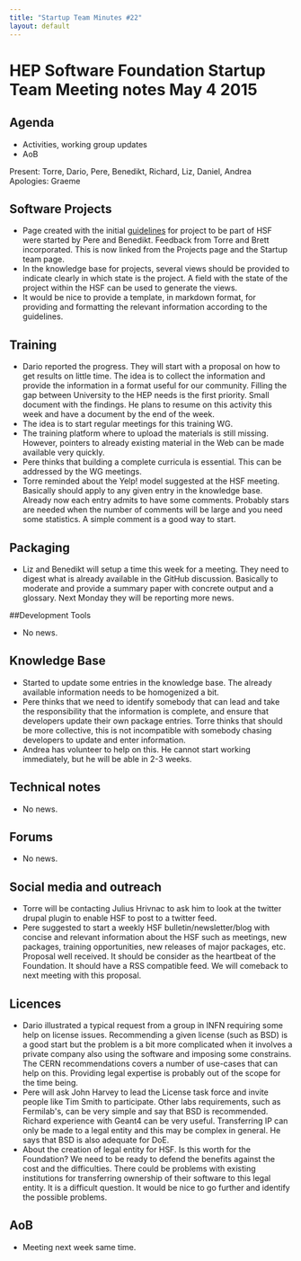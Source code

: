 ```yaml
---
title: "Startup Team Minutes #22"
layout: default
---
```


# HEP Software Foundation Startup Team Meeting notes May 4 2015

## Agenda
- Activities, working group updates
- AoB

Present: Torre, Dario, Pere, Benedikt, Richard, Liz, Daniel, Andrea
Apologies:  Graeme

## Software Projects
- Page created with the initial [guidelines](http://hepsoftwarefoundation.org/project_guidelines.html) for project to be part of HSF were started by Pere and Benedikt. Feedback from Torre and Brett incorporated. This is now linked from the Projects page and the Startup team page.
- In the knowledge base for projects, several views should be provided to indicate clearly in which state is the project. A field with the state of the project within the HSF can be used to generate the views.
- It would be nice to provide a template, in markdown format, for providing and formatting the relevant information according to the guidelines.

## Training
- Dario reported the progress. They will start with a proposal on how to get results on little time. The idea is to collect the information and provide the information in a format useful for our community. Filling the gap between University to the HEP needs is the first priority. Small document with the findings. He plans to resume on this activity this week and have a document by the end of the week.
- The idea is to start regular meetings for this training WG.
- The training platform where to upload the materials is still missing. However, pointers to already existing material in the Web can be made available very quickly.
- Pere thinks that building a complete curricula is essential. This can be addressed by the WG meetings.
- Torre reminded about the Yelp! model suggested at the HSF meeting. Basically should apply to any given entry in the knowledge base. Already now each entry admits to have some comments. Probably stars are needed when the number of comments will be large and you need some statistics. A simple comment is a good way to start.

## Packaging
- Liz and Benedikt will setup a time this week for a meeting. They need to digest what is already available in the GitHub discussion. Basically to moderate and provide a summary paper with concrete output and a glossary.  Next Monday they will be reporting more news.  

##Development Tools
- No news.

## Knowledge Base
- Started to update some entries in the knowledge base. The already available information needs to be homogenized a bit.
- Pere thinks that we need to identify somebody that can lead and take the responsibility that the information is complete,  and ensure that developers update their own package entries.  Torre thinks that should be more collective, this is not incompatible with somebody chasing developers to update and enter information.
- Andrea has volunteer to help on this. He cannot start working immediately, but he will be able in 2-3 weeks.

## Technical notes
- No news.

## Forums
- No news.

## Social media and outreach
- Torre will be contacting Julius Hrivnac to ask him to look at the twitter drupal plugin to enable HSF to post to a twitter feed.
- Pere suggested to start a weekly HSF bulletin/newsletter/blog with concise and relevant information about the HSF such as meetings, new packages, training opportunities, new releases of major packages, etc. Proposal well received. It should be consider as the heartbeat of the Foundation. It should have a RSS compatible feed. We will comeback to next meeting with this proposal.  

## Licences
- Dario illustrated a typical request from a group in INFN requiring some help on license issues. Recommending a given license (such as BSD) is a good start but the problem is a bit more complicated when it involves a private company also using the software and imposing some constrains. The CERN recommendations covers a number of use-cases that can help on this. Providing legal expertise is probably out of the scope for the time being.
-  Pere will ask John Harvey to lead the License task force and invite people like Tim Smith to participate. Other labs requirements, such as Fermilab's, can be very simple and say that BSD is recommended. Richard experience with Geant4 can be very useful. Transferring IP can only be made to a legal entity and this may be complex in general. He says that BSD is also adequate for DoE.
- About the creation of legal entity for HSF. Is this worth for the Foundation? We need to be ready to defend the benefits against the cost and the difficulties. There could be problems with existing institutions for transferring ownership of their software to this legal entity. It is a difficult question. It would be nice to go further and identify the possible problems.

## AoB
- Meeting next week same time.
